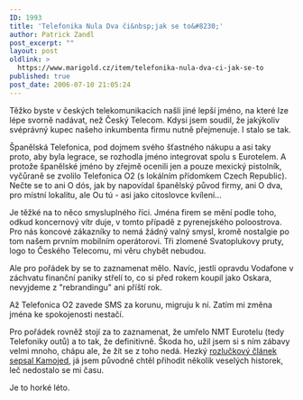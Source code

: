 ```yaml
---
ID: 1993
title: 'Telefonika Nula Dva či&nbsp;jak se to&#8230;'
author: Patrick Zandl
post_excerpt: ""
layout: post
oldlink: >
  https://www.marigold.cz/item/telefonika-nula-dva-ci-jak-se-to
published: true
post_date: 2006-07-10 21:05:24
---
```

<p>Těžko byste v českých telekomunikacích našli jiné lepší jméno, na které lze lépe svorně nadávat, než Český Telecom. Kdysi jsem soudil, že jakýkoliv svéprávný kupec našeho inkumbenta firmu nutně přejmenuje. I stalo se tak. </p>

<p>Španělská Telefonica, pod dojmem svého šťastného nákupu a asi taky proto, aby byla legrace, se rozhodla jméno integrovat spolu s Eurotelem. A protože španělské jméno by zřejmě ocenili jen a pouze mexický pistolník, vyčůraně se zvolilo Telefonica O2 (s lokálním přídomkem Czech Republic). Nečte se to ani O dós, jak by napovídal španělský původ firmy, ani O dva, pro místní lokalitu, ale Ou tú - asi jako citoslovce kvílení... </p>

<p>Je těžké na to něco smysluplného říci. Jména firem se mění podle toho, odkud koncernový vítr duje, v tomto případě z pyrenejského poloostrova. Pro nás koncové zákazníky to nemá žádný valný smysl, kromě nostalgie po tom našem prvním mobilním operátorovi. Tři zlomené Svatoplukovy pruty, logo to Českého Telecomu, mi věru chybět nebudou. </p>

<p>Ale pro pořádek by se to zaznamenat mělo. Navíc, jestli opravdu Vodafone v záchvatu finanční paniky střelí to, co si před rokem koupil jako Oskara, nevyjdeme z "rebrandingu" ani příští rok. </p>

<p>Až Telefonica O2 zavede SMS za korunu, migruju k ní. Zatím mi změna jména ke spokojenosti nestačí. </p>

<p>Pro pořádek rovněž stojí za to zaznamenat, že umřelo NMT Eurotelu (tedy Telefoniky outů) a to tak, že definitivně. Škoda ho, užil jsem si s ním zábavy velmi mnoho, chápu ale, že žít se z toho nedá. Hezký <a href="http://vucako.bloguje.cz/353617-eurotel-si-vzal-nmt-do-hrobu.php">rozlučkový článek sepsal Kamojed</a>, já jsem původně chtěl přihodit několik veselých historek, leč nedostalo se mi času. </p>

<p>Je to horké léto.
</p>
